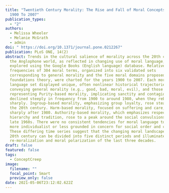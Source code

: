 ```yaml
---
title: "Twentieth Century Morality: The Rise and Fall of Moral Concepts From
  1900 To 2007"
publication_types:
  - "2"
authors:
  - Melissa Wheeler
  - Melanie McGrath
  - admin
doi: " https://doi.org/10.1371/journal.pone.0212267"
publication: PLoS ONE, 14(2)
abstract: Trends in the cultural salience of morality across the 20th century in
  the Anglophone world, as reflected in changing use of moral language, were
  explored using the Google Books (English language) database. Relative
  frequencies of 304 moral terms, organized into six validated sets
  corresponding to general morality and the five moral domains proposed by moral
  foundations theory, were charted for the years 1900 to 2007. Each moral
  language set displayed unique, often nonlinear historical trajectories. Words
  conveying general morality (e.g., good, bad, moral, evil), and those
  representing Purity-based morality, implicating sanctity and contagion,
  declined steeply in frequency from 1900 to around 1980, when they rebounded
  sharply. Ingroup-based morality, emphasizing group loyalty, rose steadily over
  the 20th century. Harm-based morality, focused on suffering and care, rose
  sharply after 1980. Authority-based morality, which emphasizes respect for
  hierarchy and tradition, rose to a peak around the social convulsions of the
  late 1960s. There were no consistent tendencies for moral language to become
  more individualist or less grounded in concern for social order and cohesion.
  These differing time series suggest that the changing moral landscape of the
  20th century can be divided into five distinct periods and illuminate the
  re-moralization and moral polarization of the last three decades.
draft: false
featured: false
tags:
  - ConceptCreep
image:
  filename: ""
  focal_point: Smart
  preview_only: false
date: 2021-05-06T23:12:02.622Z
---
```

